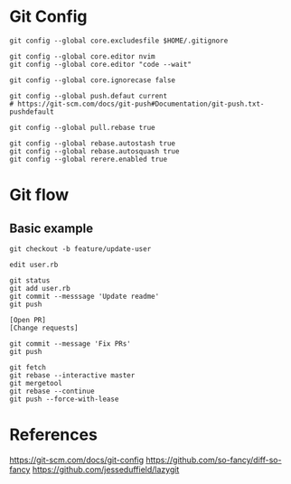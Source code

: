 # Git Config

```
git config --global core.excludesfile $HOME/.gitignore

git config --global core.editor nvim
git config --global core.editor "code --wait"

git config --global core.ignorecase false

git config --global push.defaut current
# https://git-scm.com/docs/git-push#Documentation/git-push.txt-pushdefault

git config --global pull.rebase true

git config --global rebase.autostash true
git config --global rebase.autosquash true
git config --global rerere.enabled true

```

# Git flow
## Basic example
```
git checkout -b feature/update-user

edit user.rb

git status
git add user.rb
git commit --messsage 'Update readme'
git push

[Open PR]
[Change requests]

git commit --message 'Fix PRs'
git push

git fetch
git rebase --interactive master
git mergetool
git rebase --continue
git push --force-with-lease
```

# References
https://git-scm.com/docs/git-config
https://github.com/so-fancy/diff-so-fancy
https://github.com/jesseduffield/lazygit
